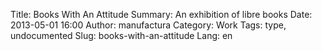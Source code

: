 Title: Books With An Attitude
Summary: An exhibition of libre books
Date: 2013-05-01 16:00
Author: manufactura
Category: Work
Tags: type, undocumented
Slug: books-with-an-attitude
Lang: en

